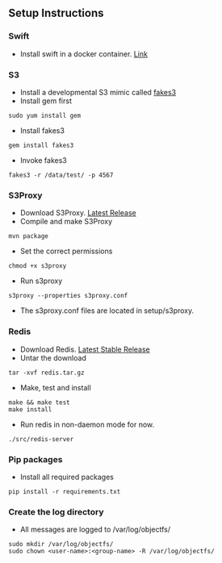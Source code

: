 ## Setup Instructions

### Swift
* Install swift in a docker container. [Link](https://medium.com/technoetics/setting-up-openstack-swift-single-instance-in-docker-ab9cb1d7ca6)

### S3
* Install a developmental S3 mimic called [fakes3](https://github.com/jubos/fake-s3)
* Install gem first
```console
sudo yum install gem
```
* Install fakes3
```console
gem install fakes3
```
* Invoke fakes3
```console
fakes3 -r /data/test/ -p 4567
```

### S3Proxy
* Download S3Proxy. [Latest Release](https://github.com/andrewgaul/s3proxy/releases)
* Compile and make S3Proxy
```console
mvn package
```
* Set the correct permissions
```console
chmod +x s3proxy
```
* Run s3proxy
```console
s3proxy --properties s3proxy.conf
```
* The s3proxy.conf files are located in setup/s3proxy.

### Redis
* Download Redis. [Latest Stable Release](http://download.redis.io/releases/redis-3.2.9.tar.gz)
* Untar the download
```console
tar -xvf redis.tar.gz
```
* Make, test and install
```console
make && make test
make install
```
* Run redis in non-daemon mode for now.
```console
./src/redis-server
```

### Pip packages
* Install all required packages
```console
pip install -r requirements.txt
```

### Create the log directory
* All messages are logged to /var/log/objectfs/
```console
sudo mkdir /var/log/objectfs/
sudo chown <user-name>:<group-name> -R /var/log/objectfs/
```
